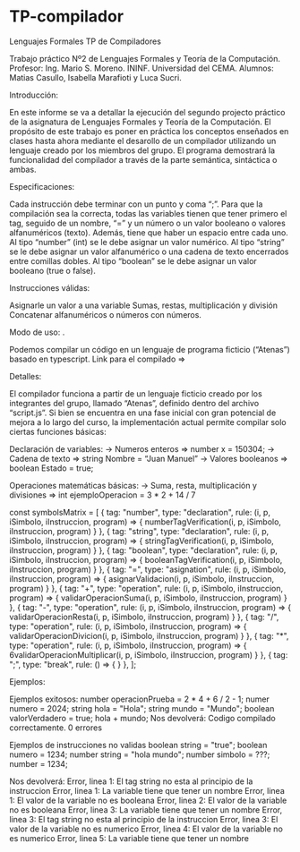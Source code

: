 # TP-compilador
Lenguajes Formales 
TP de Compiladores 

Trabajo práctico Nº2 de Lenguajes Formales y Teoría de la Computación. 
Profesor: Ing. Mario S. Moreno. 
ININF. Universidad del CEMA. 
Alumnos: Matias Casullo, Isabella Marafioti y Luca Sucri.

Introducción:

En este informe se va a detallar la ejecución del segundo projecto práctico de la asignatura de Lenguajes Formales y Teoría de la Computación. 
El propósito de este trabajo es poner en práctica los conceptos enseñados en clases hasta ahora mediante el desarollo de un compilador utilizando un lenguaje creado por los miembros del grupo.
El programa demostrará la funcionalidad del compilador a través de la parte semántica, sintáctica o ambas. 


Especificaciones:

Cada instrucción debe terminar con un punto y coma “;”.
Para que la compilación sea la correcta, todas las variables tienen que tener primero el tag, seguido de un nombre, “=” y un número o un valor booleano o valores alfanuméricos (texto). Además, tiene que haber un espacio entre cada uno.
Al tipo “number” (int)  se le debe asignar un valor numérico.
Al tipo “string” se le debe asignar un valor alfanumérico o una cadena de texto encerrados entre comillas dobles.
Al tipo “boolean” se le debe asignar un valor booleano (true o false).

Instrucciones válidas:

Asignarle un valor a una variable
Sumas, restas, multiplicación y división
Concatenar alfanuméricos o números con números.

Modo de uso:
.

Podemos compilar un código en un lenguaje de programa ficticio (“Atenas”) basado en typescript.
Link para el compilado =>




Detalles:

El compilador funciona a partir de un lenguaje ficticio creado por los integrantes del grupo, llamado “Atenas”, definido dentro del archivo “script.js”. Si bien se encuentra en  una fase inicial con gran potencial de mejora a lo largo del curso, la implementación actual permite compilar solo ciertas funciones básicas:

Declaración de variables: 
→ Numeros enteros => number x = 150304;
→ Cadena de texto => string Nombre = “Juan Manuel”
→ Valores booleanos => boolean Estado = true;

Operaciones matemáticas básicas: 
→ Suma, resta, multiplicación y divisiones => int ejemploOperacion = 3 * 2 + 14 / 7

const symbolsMatrix = [
    { tag: "number", type: "declaration", rule: (i, p, iSimbolo, iInstruccion, program) => { numberTagVerification(i, p, iSimbolo, iInstruccion, program) } },
    { tag: "string", type: "declaration", rule: (i, p, iSimbolo, iInstruccion, program) => { stringTagVerification(i, p, iSimbolo, iInstruccion, program) } },
    { tag: "boolean", type: "declaration", rule: (i, p, iSimbolo, iInstruccion, program) => { booleanTagVerification(i, p, iSimbolo, iInstruccion, program) } },
    { tag: "=", type: "asignation", rule: (i, p, iSimbolo, iInstruccion, program) => { asignarValidacion(i, p, iSimbolo, iInstruccion, program) } },
    { tag: "+", type: "operation", rule: (i, p, iSimbolo, iInstruccion, program) => { validarOperacionSuma(i, p, iSimbolo, iInstruccion, program) } },
    { tag: "-", type: "operation", rule: (i, p, iSimbolo, iInstruccion, program) => { validarOperacionResta(i, p, iSimbolo, iInstruccion, program) } },
    { tag: "/", type: "operation", rule: (i, p, iSimbolo, iInstruccion, program) => { validarOperacionDivicion(i, p, iSimbolo, iInstruccion, program) } },
    { tag: "*", type: "operation", rule: (i, p, iSimbolo, iInstruccion, program) => { 6validarOperacionMultiplicar(i, p, iSimbolo, iInstruccion, program) } },
    { tag: ";", type: "break", rule: () => { } },
];



Ejemplos:

Ejemplos exitosos:
number operacionPrueba = 2 * 4 + 6 / 2 - 1;
numer numero = 2024;
string hola = "Hola";
string mundo = "Mundo";
boolean valorVerdadero = true;
hola + mundo;
Nos devolverá: 
Codigo compilado correctamente. 0 errores

Ejemplos de instrucciones no validas 
boolean string = "true";
boolean numero = 1234;
number string = "hola mundo";
number simbolo = ???;
number = 1234;

Nos devolverá:
Error, linea 1: El tag string no esta al principio de la instruccion
Error, linea 1: La variable tiene que tener un nombre
Error, linea 1: El valor de la variable no es booleana
Error, linea 2: El valor de la variable no es booleana
Error, linea 3: La variable tiene que tener un nombre
Error, linea 3: El tag string no esta al principio de la instruccion
Error, linea 3: El valor de la variable no es numerico
Error, linea 4: El valor de la variable no es numerico
Error, linea 5: La variable tiene que tener un nombre

